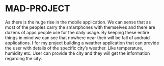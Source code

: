 # MAD-PROJECT
As there is the huge rise in the mobile application. We can sense that as most of the peoples carry the smartphones with themselves and there are dozens of apps people use for the daily usage. By keeping these entire things in mind we can see that nowhere near their will be fall of android applications. I for my project building a weather application that can provide the user with details of the specific city’s weather. Like temperature, humidity etc. User can provide the city and they will get the information regarding the city.
